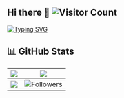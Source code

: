 ## Hi there 👋 ![Visitor Count](https://komarev.com/ghpvc/?username=xiaobeicn&color=blue)

[![Typing SVG](https://readme-typing-svg.demolab.com?font=Fira+Code&duration=3000&pause=1000&color=1AFFD5&width=435&lines=Keep+coding+%F0%9F%92%BB;Never+stop+learning+%F0%9F%93%9A;Open+Source+%E2%9D%A4%EF%B8%8F)](https://git.io/typing-svg)

## 📊 GitHub Stats  

| <a href="https://github.com/xiaobeicn"><img align="center" src="https://github-readme-stats-omega-five-59.vercel.app/api?username=xiaobeicn&show_icons=true&include_all_commits=true&hide_border=true&hide_title=true&theme=dark" /></a> | <a href="https://github.com/xiaobeicn"><img align="center" src="https://github-readme-streak-stats.herokuapp.com?user=xiaobeicn&hide_border=true&theme=dark" /></a> |
| ------------- | ------------- |
| <a href="https://github.com/xiaobeicn"><img align="center" src="https://github-readme-stats-omega-five-59.vercel.app/api/top-langs/?username=xiaobeicn&layout=compact&hide_border=true&hide_title=true&theme=dark" /></a> | ![Followers](https://github-profile-trophy.vercel.app/?username=xiaobeicn&row=1&column=3&theme=onedark) |

